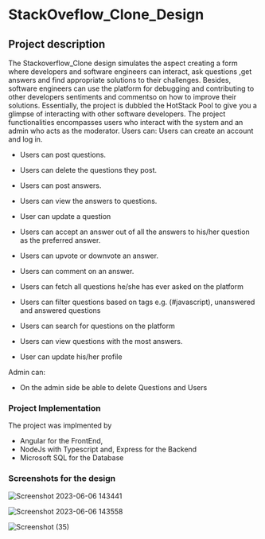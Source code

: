 # StackOveflow_Clone_Design
## Project description 
The  Stackoverflow_Clone design simulates the aspect creating a form where developers and software engineers can interact, ask questions ,get answers and  find appropriate solutions to their challenges.
Besides, software engineers can use the platform for debugging and contributing to other developers sentiments and commentso on how to improve their solutions.
Essentially, the project is dubbled the HotStack Pool to give you a glimpse of interacting with other software developers.
The project functionalities encompasses users who interact with the system and an admin who acts as the moderator.
Users can:
Users can create an account and log in. 

- Users can post questions. 

- Users can delete the questions they post.  

- Users can post answers. 

- Users can view the answers to questions. 

- User can update a question 

- Users can accept an answer out of all the answers to his/her question as the preferred answer.   

- Users can upvote or downvote an answer.  

- Users can comment on an answer.  

- Users can fetch all questions he/she has ever asked on the platform  

- Users can filter questions based on tags e.g. (#javascript), unanswered and answered questions 

- Users can search for questions on the platform  

- Users can view questions with the most answers.  

- User can update his/her profile 

Admin can:
-  On the admin side be able to delete Questions and Users 
### Project Implementation
The project was implmented by
- Angular for the FrontEnd, 
- NodeJs with Typescript and, Express for the Backend
- Microsoft SQL for the Database
### Screenshots  for the design
![Screenshot 2023-06-06 143441](https://github.com/stevehotcodes/StackOveflow_Clone_Design/assets/111267947/f2e911a2-7308-4cba-9945-92b4810d4cea)

 
 ![Screenshot 2023-06-06 143558](https://github.com/stevehotcodes/StackOveflow_Clone_Design/assets/111267947/c9481049-9363-4038-b3f4-d979f8291fa7)


![Screenshot (35)](https://github.com/stevehotcodes/StackOveflow_Clone_Design/assets/111267947/d4297e23-1ffc-4441-94d2-b481117c58ab)

